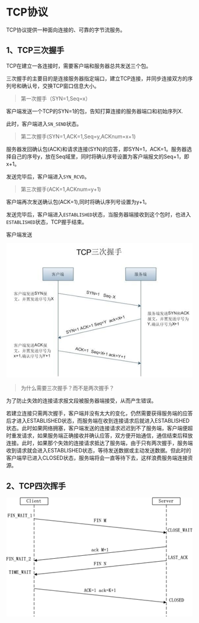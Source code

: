 # TCP协议

TCP协议提供一种面向连接的、可靠的字节流服务。

## 1、TCP三次握手

TCP在建立一各连接时，需要客户端和服务器总共发送三个包。

三次握手的主要目的是连接服务器指定端口，建立TCP连接，并同步连接双方的序列号和确认号，交换TCP窗口信息大小。

> 第一次握手（SYN=1,Seq=x）

客户端发送一个TCP的SYN=1的包，告知打算连接的服务器端口和初始序列X.

此时，客户端进入`SN_SEND`状态。

> 第二次握手(SYN=1,ACK=1,Seq=y,ACKnum=x+1)

服务器发回确认包(ACK)和请求连接(SYN)的应答，即SYN=1，ACK=1。服务器选择自己的序号y，放在Seq域里，同时将确认序号设置为客户端报文的Seq+1，即x+1。

发送完毕后，客户端进入`SYN_RCVD`。

> 第三次握手(ACK=1,ACKnum=y+1)

客户端再次发送确认包(ACK=1),同时将确认序列号设置为y+1。

发送完毕后，客户端进入`ESTABLISHED`状态，当服务器端接收到这个包时，也进入`ESTABLISHED`状态，TCP握手结束。

客户端发送

![TCP三次握手](../image/TCP三次握手.jpg)

> 为什么需要三次握手？而不是两次握手？

为了防止失效的连接请求报文段被服务器端接受，从而产生错误。

若建立连接只需两次握手，客户端并没有太大的变化，仍然需要获得服务端的应答后才进入ESTABLISHED状态，而服务端在收到连接请求后就进入ESTABLISHED状态。此时如果网络拥塞，客户端发送的连接请求迟迟到不了服务端，客户端便超时重发请求，如果服务端正确接收并确认应答，双方便开始通信，通信结束后释放连接。此时，如果那个失效的连接请求抵达了服务端，由于只有两次握手，服务端收到请求就会进入ESTABLISHED状态，等待发送数据或主动发送数据。但此时的客户端早已进入CLOSED状态，服务端将会一直等待下去，这样浪费服务端连接资源。

## 2、TCP四次挥手

![TCP四次挥手](../image/TCP四次挥手.png)